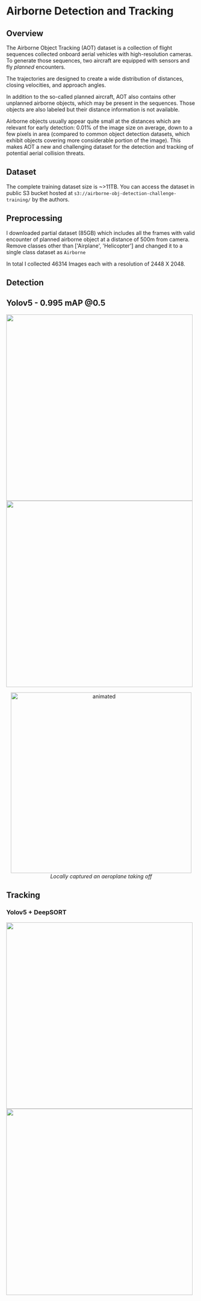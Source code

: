 # Airborne Detection and Tracking

## Overview
The Airborne Object Tracking (AOT) dataset is a collection of flight sequences collected onboard aerial vehicles with high-resolution cameras. To generate those sequences, two aircraft are equipped with sensors and fly _planned_ encounters.

The trajectories are designed to create a wide distribution of distances, closing velocities, and approach angles. 

In addition to the so-called planned aircraft, AOT also contains other unplanned airborne objects, which may be present in the sequences.
Those objects are also labeled but their distance information is not available.

Airborne objects usually appear quite small at the distances which are relevant for early detection: 0.01% of the image size on average, down to a few pixels in area (compared to common object detection datasets, which exhibit objects covering more considerable portion of the image). This makes AOT a new and challenging dataset for the detection and tracking of potential aerial collision threats. 

## Dataset

The complete training dataset size is ~>11TB. You can access the dataset in public S3 bucket hosted at `s3://airborne-obj-detection-challenge-training/` by the authors.

## Preprocessing

I downloaded partial dataset (85GB) which includes all the frames with valid encounter of planned airborne object at a distance of 500m from camera. Remove classes other than ['Airplane', 'Helicopter'] and changed it to a single class dataset as `Airborne` 

In total I collected 46314 Images each with a resolution of 2448 X 2048.

## Detection

## Yolov5 - 0.995 mAP @0.5

<img src="https://github.com/Shk-aftab/Airborne-Detection-and-Tracking/blob/main/assets/detection/test1.gif" width="495"/> <img src="https://github.com/Shk-aftab/Airborne-Detection-and-Tracking/blob/main/assets/detection/test2.gif" width="495"/>


<p align="center">
  <img src="https://github.com/Shk-aftab/Airborne-Detection-and-Tracking/blob/main/assets/detection/bandra.gif" alt="animated" width="480" />
  <br>
  <em>Locally captured an aeroplane taking off</em>
</p>

## Tracking

### Yolov5 + DeepSORT

<img src="https://github.com/Shk-aftab/Airborne-Detection-and-Tracking/blob/main/assets/ds_tracking_test1.gif" width="495"/> <img src="https://github.com/Shk-aftab/Airborne-Detection-and-Tracking/blob/main/assets/ds_tracking_test2.gif" width="495"/>




